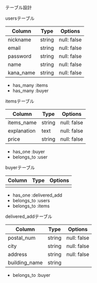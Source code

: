 <!-- # README

This README would normally document whatever steps are necessary to get the
application up and running.

Things you may want to cover:

* Ruby version

* System dependencies

* Configuration

* Database creation

* Database initialization

* How to run the test suite

* Services (job queues, cache servers, search engines, etc.)

* Deployment instructions

* ... -->

テーブル設計

usersテーブル

| Column      | Type    | Options     |
| ----------- | ------- | ----------- |
| nickname    | string  | null: false |
| email       | string  | null: false |
| password    | string  | null: false |
| name        | string  | null: false |
| kana_name   | string  | null: false |

- has_many :items
- has_many :buyer

itemsテーブル

| Column      | Type   | Options     |
| ----------- | ------ | ----------- |
| items_name  | string | null: false |
| explanation | text   | null: false |
| price       | string | null: false |

- has_one :buyer
- belongs_to :user

buyerテーブル

| Column   | Type | Options |
| -------- | ---- | ------- |
|          |      |         |

- has_one    :delivered_add
- belongs_to :users
- belongs_to :items

delivered_addテーブル

| Column        | Type   | Options     |
| ------------- | ------ | ----------- |
| postal_num    | string | null: false |
| city          | string | null: false |
| address       | string | null: false |
| building_name | string |             |

- belongs_to :buyer